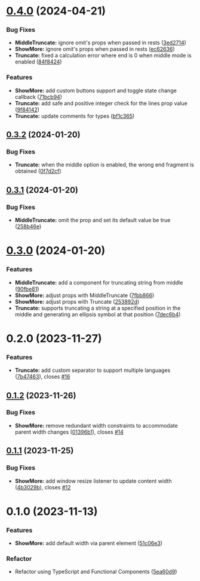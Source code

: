 # [0.4.0](https://github.com/remanufacturing/react-truncate/compare/v0.3.2...v0.4.0) (2024-04-21)


### Bug Fixes

* **MiddleTruncate:** ignore omit's props when passed in rests ([3ed2714](https://github.com/remanufacturing/react-truncate/commit/3ed2714ec39bb9914a61844630132ba893afe098))
* **ShowMore:** ignore omit's props when passed in rests ([ec62636](https://github.com/remanufacturing/react-truncate/commit/ec62636952d6c6621bbde3b214c5a207ae52bec9))
* **Truncate:** fixed a calculation error where end is 0 when middle mode is enabled ([84f8424](https://github.com/remanufacturing/react-truncate/commit/84f84248719e10673fd4ae1aa978d468d4765e0d))


### Features

* **ShowMore:** add custom buttons support and toggle state change callback ([71bcb94](https://github.com/remanufacturing/react-truncate/commit/71bcb944d23e8def9c31f9a10e632b5509bd6444))
* **Truncate:** add safe and positive integer check for the lines prop value ([9f84142](https://github.com/remanufacturing/react-truncate/commit/9f8414227100e012befc33019e77199c33dcf733))
* **Truncate:** update comments for types ([bf1c365](https://github.com/remanufacturing/react-truncate/commit/bf1c3650180dc841b5ff558988410c1642e13723))



## [0.3.2](https://github.com/remanufacturing/react-truncate/compare/v0.3.1...v0.3.2) (2024-01-20)


### Bug Fixes

* **Truncate:** when the middle option is enabled, the wrong end fragment is obtained ([0f7d2cf](https://github.com/remanufacturing/react-truncate/commit/0f7d2cf7a01c08ab241327b762a6ee0289971972))



## [0.3.1](https://github.com/remanufacturing/react-truncate/compare/v0.2.0...v0.3.1) (2024-01-20)


### Bug Fixes

* **MiddleTruncate:** omit the  prop and set its default value be true ([258b46e](https://github.com/remanufacturing/react-truncate/commit/258b46ea852d6a014899ef440fcac271e522571a))



# [0.3.0](https://github.com/remanufacturing/react-truncate/compare/v0.2.0...v0.3.0) (2024-01-20)


### Features

* **MiddleTruncate:** add a component for truncating string from middle ([90fbe81](https://github.com/remanufacturing/react-truncate/commit/90fbe819c4c73ef61b6fd78a84f3d3647b801865))
* **ShowMore:** adjust props with MiddleTruncate ([7fbb866](https://github.com/remanufacturing/react-truncate/commit/7fbb866d7e59b62ca1e5a2bdd8abf790d89fc73c))
* **ShowMore:** adjust props with Truncate ([253892d](https://github.com/remanufacturing/react-truncate/commit/253892de8c31b7a41fd96aa17eaa0d49e10356bf))
* **Truncate:** supports truncating a string at a specified position in the middle and generating an ellipsis symbol at that position ([7dec6b4](https://github.com/remanufacturing/react-truncate/commit/7dec6b475471f528bbfd3ca883e46b584c3c33be))



# 0.2.0 (2023-11-27)


### Features

* **Truncate:** add custom separator to support multiple languages ([7b47463](https://github.com/remanufacturing/react-truncate/commit/7b47463e56c50473e1d20f619f5187c1847a84d9)), closes [#16](https://github.com/remanufacturing/react-truncate/issues/16)


## [0.1.2](https://github.com/remanufacturing/react-truncate/compare/v0.1.1...v0.1.2) (2023-11-26)


### Bug Fixes

* **ShowMore:** remove redundant width constraints to accommodate parent width changes ([01396b1](https://github.com/remanufacturing/react-truncate/commit/fc1aeff4ec720b37ae6fd5f3add87f6d20da6990)), closes [#14](https://github.com/remanufacturing/react-truncate/issues/14)



## [0.1.1](https://github.com/remanufacturing/react-truncate/compare/v0.1.0...v0.1.1) (2023-11-25)


### Bug Fixes

* **ShowMore:** add  window resize listener to update content width ([4b3029b](https://github.com/remanufacturing/react-truncate/commit/3f35055f7fb985875e23bc3bb0765ade6ce14fb7)), closes [#12](https://github.com/remanufacturing/react-truncate/issues/12)



# 0.1.0 (2023-11-13)


### Features

* **ShowMore:** add default width via parent element ([51c06e3](https://github.com/remanufacturing/react-truncate/commit/51c06e390fbcbd214e7aaae66aabd03b2c95de1d))


### Refactor

* Refactor using TypeScript and Functional Components ([5ea60d9](https://github.com/remanufacturing/react-truncate/commit/5ea60d983f61a8ab089a243cc4f74d034484900b))



